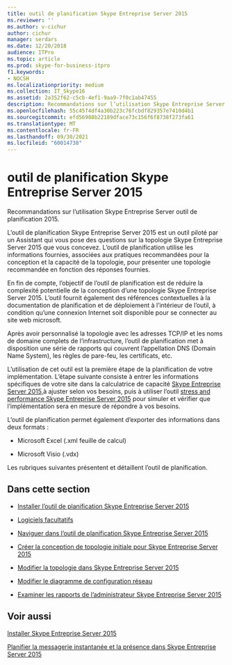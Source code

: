 ```yaml
---
title: outil de planification Skype Entreprise Server 2015
ms.reviewer: ''
ms.author: v-cichur
author: cichur
manager: serdars
ms.date: 12/20/2018
audience: ITPro
ms.topic: article
ms.prod: skype-for-business-itpro
f1.keywords:
- NOCSH
ms.localizationpriority: medium
ms.collection: IT_Skype16
ms.assetid: 2a352f62-c5cb-4ef1-9aa9-7f0c1ab47455
description: Recommandations sur l’utilisation Skype Entreprise Server outil de planification 2015.
ms.openlocfilehash: 55c45f4df4a30b223c76fcbdf829357e7410d4b1
ms.sourcegitcommit: efd56988b22189dface73c156f6f8738f273fa61
ms.translationtype: MT
ms.contentlocale: fr-FR
ms.lasthandoff: 09/30/2021
ms.locfileid: "60014738"
---
```

# <a name="skype-for-business-server-2015-planning-tool"></a>outil de planification Skype Entreprise Server 2015
 
Recommandations sur l’utilisation Skype Entreprise Server outil de planification 2015.
  
L’outil de planification Skype Entreprise Server 2015 est un outil piloté par un Assistant qui vous pose des questions sur la topologie Skype Entreprise Server 2015 que vous concevez. L’outil de planification utilise les informations fournies, associées aux pratiques recommandées pour la conception et la capacité de la topologie, pour présenter une topologie recommandée en fonction des réponses fournies.
  
En fin de compte, l’objectif de l’outil de planification est de réduire la complexité potentielle de la conception d’une topologie Skype Entreprise Server 2015. L’outil fournit également des références contextuelles à la documentation de planification et de déploiement à l’intérieur de l’outil, à condition qu’une connexion Internet soit disponible pour se connecter au site web microsoft.
  
Après avoir personnalisé la topologie avec les adresses TCP/IP et les noms de domaine complets de l’infrastructure, l’outil de planification met à disposition une série de rapports qui couvrent l’appellation DNS (Domain Name System), les règles de pare-feu, les certificats, etc. 
  
L’utilisation de cet outil est la première étape de la planification de votre implémentation. L’étape suivante consiste à entrer les informations spécifiques de votre site dans la calculatrice de capacité [Skype Entreprise Server 2015,](https://www.microsoft.com/download/details.aspx?id=51196)à ajuster selon vos besoins, puis à utiliser l’outil [stress and performance Skype Entreprise Server 2015](https://www.microsoft.com/download/details.aspx?id=50367) pour simuler et vérifier que l’implémentation sera en mesure de répondre à vos besoins.
  
L’outil de planification permet également d’exporter des informations dans deux formats :
  
- Microsoft Excel (.xml feuille de calcul)
    
- Microsoft Visio (.vdx)
    
Les rubriques suivantes présentent et détaillent l’outil de planification.
  
## <a name="in-this-section"></a>Dans cette section

- [Installer l’outil de planification Skype Entreprise Server 2015](install.md)
    
- [Logiciels facultatifs](install.md#Optional_Software)
    
- [Naviguer dans l’outil de planification Skype Entreprise Server 2015](navigate.md)
    
- [Créer la conception de topologie initiale pour Skype Entreprise Server 2015](create-the-initial-design.md)
    
- [Modifier la topologie dans Skype Entreprise Server 2015](edit-the-topology.md)
    
- [Modifier le diagramme de configuration réseau](edit-the-topology.md#Edit_Network_diagram)
    
- [Examiner les rapports de l’administrateur Skype Entreprise Server 2015](review-the-administrator-reports.md)
    
## <a name="see-also"></a>Voir aussi

[Installer Skype Entreprise Server 2015](../../deploy/install/install.md)
  
[Planifier la messagerie instantanée et la présence dans Skype Entreprise Server 2015](../../plan-your-deployment/instant-messaging-and-presence.md)

